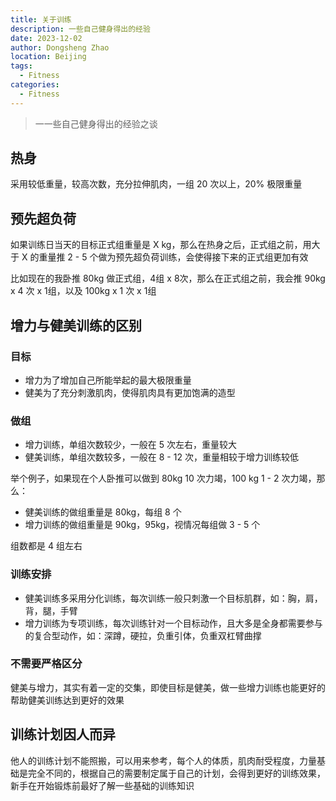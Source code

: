 ```yaml
---
title: 关于训练
description: 一些自己健身得出的经验
date: 2023-12-02
author: Dongsheng Zhao
location: Beijing
tags:
  - Fitness
categories:
  - Fitness
---
```


> 一一些自己健身得出的经验之谈

<!-- more -->

## 热身

采用较低重量，较高次数，充分拉伸肌肉，一组 20 次以上，20% 极限重量

## 预先超负荷

如果训练日当天的目标正式组重量是 X kg，那么在热身之后，正式组之前，用大于 X 的重量推 2 - 5 个做为预先超负荷训练，会使得接下来的正式组更加有效

比如现在的我卧推 80kg 做正式组，4组 x 8次，那么在正式组之前，我会推 90kg x 4 次 x 1组，以及 100kg x 1 次 x 1组

## 增力与健美训练的区别

### 目标

* 增力为了增加自己所能举起的最大极限重量
* 健美为了充分刺激肌肉，使得肌肉具有更加饱满的造型

### 做组

* 增力训练，单组次数较少，一般在 5 次左右，重量较大
* 健美训练，单组次数较多，一般在 8 - 12 次，重量相较于增力训练较低

举个例子，如果现在个人卧推可以做到 80kg 10 次力竭，100 kg 1 - 2 次力竭，那么：
* 健美训练的做组重量是 80kg，每组 8 个
* 增力训练的做组重量是 90kg，95kg，视情况每组做 3 - 5 个

组数都是 4 组左右

### 训练安排

* 健美训练多采用分化训练，每次训练一般只刺激一个目标肌群，如：胸，肩，背，腿，手臂
* 增力训练为专项训练，每次训练针对一个目标动作，且大多是全身都需要参与的复合型动作，如：深蹲，硬拉，负重引体，负重双杠臂曲撑

### 不需要严格区分

健美与增力，其实有着一定的交集，即使目标是健美，做一些增力训练也能更好的帮助健美训练达到更好的效果

## 训练计划因人而异

他人的训练计划不能照搬，可以用来参考，每个人的体质，肌肉耐受程度，力量基础是完全不同的，根据自己的需要制定属于自己的计划，会得到更好的训练效果，新手在开始锻炼前最好了解一些基础的训练知识